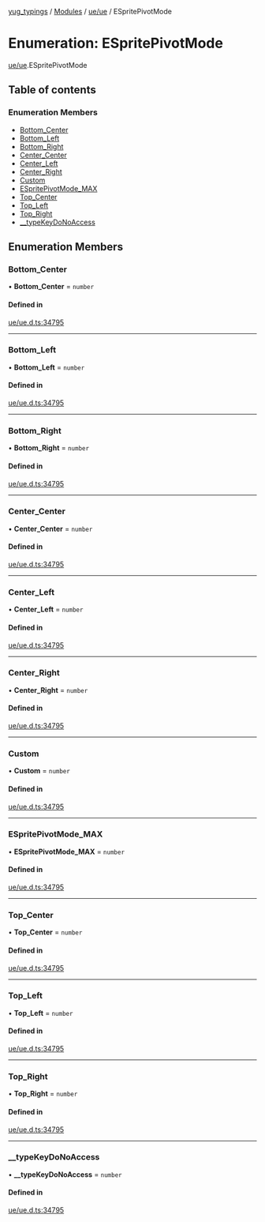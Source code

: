 [yug_typings](../README.md) / [Modules](../modules.md) / [ue/ue](../modules/ue_ue.md) / ESpritePivotMode

# Enumeration: ESpritePivotMode

[ue/ue](../modules/ue_ue.md).ESpritePivotMode

## Table of contents

### Enumeration Members

- [Bottom\_Center](ue_ue.ESpritePivotMode.md#bottom_center)
- [Bottom\_Left](ue_ue.ESpritePivotMode.md#bottom_left)
- [Bottom\_Right](ue_ue.ESpritePivotMode.md#bottom_right)
- [Center\_Center](ue_ue.ESpritePivotMode.md#center_center)
- [Center\_Left](ue_ue.ESpritePivotMode.md#center_left)
- [Center\_Right](ue_ue.ESpritePivotMode.md#center_right)
- [Custom](ue_ue.ESpritePivotMode.md#custom)
- [ESpritePivotMode\_MAX](ue_ue.ESpritePivotMode.md#espritepivotmode_max)
- [Top\_Center](ue_ue.ESpritePivotMode.md#top_center)
- [Top\_Left](ue_ue.ESpritePivotMode.md#top_left)
- [Top\_Right](ue_ue.ESpritePivotMode.md#top_right)
- [\_\_typeKeyDoNoAccess](ue_ue.ESpritePivotMode.md#__typekeydonoaccess)

## Enumeration Members

### Bottom\_Center

• **Bottom\_Center** = `number`

#### Defined in

[ue/ue.d.ts:34795](https://github.com/YugMetaverse/yug_typings/blob/b7d9b19/ue/ue.d.ts#L34795)

___

### Bottom\_Left

• **Bottom\_Left** = `number`

#### Defined in

[ue/ue.d.ts:34795](https://github.com/YugMetaverse/yug_typings/blob/b7d9b19/ue/ue.d.ts#L34795)

___

### Bottom\_Right

• **Bottom\_Right** = `number`

#### Defined in

[ue/ue.d.ts:34795](https://github.com/YugMetaverse/yug_typings/blob/b7d9b19/ue/ue.d.ts#L34795)

___

### Center\_Center

• **Center\_Center** = `number`

#### Defined in

[ue/ue.d.ts:34795](https://github.com/YugMetaverse/yug_typings/blob/b7d9b19/ue/ue.d.ts#L34795)

___

### Center\_Left

• **Center\_Left** = `number`

#### Defined in

[ue/ue.d.ts:34795](https://github.com/YugMetaverse/yug_typings/blob/b7d9b19/ue/ue.d.ts#L34795)

___

### Center\_Right

• **Center\_Right** = `number`

#### Defined in

[ue/ue.d.ts:34795](https://github.com/YugMetaverse/yug_typings/blob/b7d9b19/ue/ue.d.ts#L34795)

___

### Custom

• **Custom** = `number`

#### Defined in

[ue/ue.d.ts:34795](https://github.com/YugMetaverse/yug_typings/blob/b7d9b19/ue/ue.d.ts#L34795)

___

### ESpritePivotMode\_MAX

• **ESpritePivotMode\_MAX** = `number`

#### Defined in

[ue/ue.d.ts:34795](https://github.com/YugMetaverse/yug_typings/blob/b7d9b19/ue/ue.d.ts#L34795)

___

### Top\_Center

• **Top\_Center** = `number`

#### Defined in

[ue/ue.d.ts:34795](https://github.com/YugMetaverse/yug_typings/blob/b7d9b19/ue/ue.d.ts#L34795)

___

### Top\_Left

• **Top\_Left** = `number`

#### Defined in

[ue/ue.d.ts:34795](https://github.com/YugMetaverse/yug_typings/blob/b7d9b19/ue/ue.d.ts#L34795)

___

### Top\_Right

• **Top\_Right** = `number`

#### Defined in

[ue/ue.d.ts:34795](https://github.com/YugMetaverse/yug_typings/blob/b7d9b19/ue/ue.d.ts#L34795)

___

### \_\_typeKeyDoNoAccess

• **\_\_typeKeyDoNoAccess** = `number`

#### Defined in

[ue/ue.d.ts:34795](https://github.com/YugMetaverse/yug_typings/blob/b7d9b19/ue/ue.d.ts#L34795)
